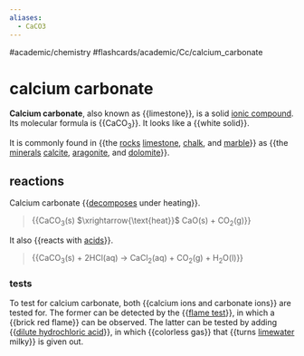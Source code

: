 ```yaml
---
aliases:
  - CaCO3
---
```


#academic/chemistry #flashcards/academic/Cc/calcium_carbonate

# calcium carbonate

__Calcium carbonate__, also known as {{limestone}}, is a solid [ionic compound](ionic%20compound.md). Its molecular formula is {{CaCO<sub>3</sub>}}. It looks like a {{white solid}}. <!--SR:!2025-02-08,678,319!2024-10-10,642,317!2023-06-04,286,278-->

It is commonly found in {{the [rocks](rock%20(geology).md) [limestone](limestone.md), [chalk](chalk.md), and [marble](marble.md)}} as {{the [minerals](mineral.md) [calcite](calcite.md), [aragonite](aragonite.md), and [dolomite](dolomite%20(mineral).md)}}. <!--SR:!2023-08-27,105,280!2023-07-05,57,250-->

## reactions

Calcium carbonate {{[decomposes](thermal%20decomposition.md) under heating}}.
> {{CaCO<sub>3</sub>(s) $\xrightarrow{\text{heat}}$ CaO(s) + CO<sub>2</sub>(g)}} <!--SR:!2024-01-05,401,250!2024-01-01,438,290-->

It also {{reacts with [acids](acid.md)}}.
> {{CaCO<sub>3</sub>(s) + 2HCl(aq) → CaCl<sub>2</sub>(aq) + CO<sub>2</sub>(g) + H<sub>2</sub>O(l)}} <!--SR:!2024-11-09,583,257!2023-10-21,366,279-->

### tests

To test for calcium carbonate, both {{calcium ions and carbonate ions}} are tested for. The former can be detected by the {{[flame test](flame%20test.md)}}, in which a {{brick red flame}} can be observed. The latter can be tested by adding {{[dilute hydrochloric acid](dilute%20hydrochloric%20acid)}}, in which {{colorless gas}} that {{turns [limewater](calcium%20hydroxide.md) milky}} is given out. <!--SR:!2025-08-24,860,278!2025-08-01,842,278!2025-08-09,849,279!2023-07-06,103,230!2023-08-29,133,210!2026-04-22,1065,299-->
